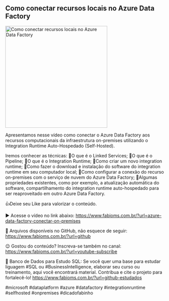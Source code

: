 ## Como conectar recursos locais no Azure Data Factory

<img src="https://fabioms.com.br//uploads/youtube/Slide43.png" alt="Como conectar recursos locais no Azure Data Factory" title="Azure Data Factory" width="320"/>

Apresentamos nesse vídeo como conectar o Azure Data Factory aos recursos computacionais da infraestrutura on-premises utilizando o Integration Runtime Auto-Hospedado (Self-Hosted). 

Iremos conhecer as técnicas:
🔹O que é o Linked Services;
🔹O que é o Pipeline;
🔹O que é o Integration Runtime;
🔹Como criar um novo integration runtime;
🔹Como fazer o download e instalação do software do integration runtime em seu computador local;
🔹Como configurar a conexão do recurso on-premises com o serviço de nuvem do Azure Data Factory;
🔹Algumas propriedades existentes, como por exemplo, a atualização automática do software, compartilhamento do integration runtime auto-hospedado para ser reaproveitado em outro Azure Data Factory.

👍Deixe seu Like para valorizar o conteúdo.

▶️ Acesse o vídeo no link abaixo:
https://www.fabioms.com.br/?url=azure-data-factory-conectar-on-premises

📁 Arquivos disponíveis no GitHub, não esquece de seguir:
https://www.fabioms.com.br/?url=github

😉 Gostou do conteúdo? Inscreva-se também no canal:
https://www.fabioms.com.br/?url=youtube-subscribe

🎁 Banco de Dados para Estudo SQL:
Se você quer uma base para estudar liguagem #SQL ou #BusinessIntelligence, elaborar seu curso ou treinamento, aqui você encontrará material. 
Contribua e cite o projeto para fortalecê-lo!
https://www.fabioms.com.br/?url=github-estudados

#microsoft #dataplatform #azure #datafactory #integrationruntime #selfhosted #onpremises #dicadofabinho